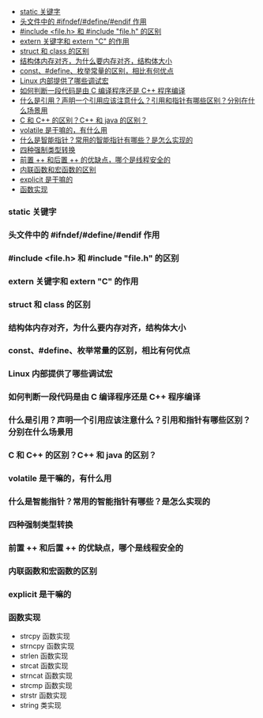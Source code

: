 * [static 关键字](#static-关键字)
* [头文件中的 #ifndef/#define/#endif 作用](#头文件中的-ifndefdefineendif-作用)
* [#include <file.h> 和 #include "file.h" 的区别](##include-<file.h>-和-#include-"file.h"-的区别)
* [extern 关键字和 extern "C" 的作用](#extern-关键字和-extern-"C"-的作用)
* [struct 和 class 的区别](#struct-和-class-的区别)
* [结构体内存对齐，为什么要内存对齐，结构体大小](#结构体内存对齐为什么要内存对齐结构体大小)
* [const、#define、枚举常量的区别，相比有何优点](#const#define枚举常量的区别相比有何优点)
* [Linux 内部提供了哪些调试宏](#linux-内部提供了哪些调试宏)
* [如何判断一段代码是由 C 编译程序还是 C++ 程序编译](#如何判断一段代码是由-c-编译程序还是-c++-程序编译)
* [什么是引用？声明一个引用应该注意什么？引用和指针有哪些区别？分别在什么场景用](#什么是引用声明一个引用应该注意什么引用和指针有哪些区别分别在什么场景用)
* [C 和 C++ 的区别？C++ 和 java 的区别？](#c-和-c++-的区别c++-和-java-的区别)
* [volatile 是干嘛的，有什么用](#volatile-是干嘛的有什么用)
* [什么是智能指针？常用的智能指针有哪些？是怎么实现的](#什么是智能指针常用的智能指针有哪些是怎么实现的)
* [四种强制类型转换](#四种强制类型转换)
* [前置 ++ 和后置 ++ 的优缺点，哪个是线程安全的](#前置-++-和后置-++-的优缺点哪个是线程安全的)
* [内联函数和宏函数的区别](#内联函数和宏函数的区别)
* [explicit 是干嘛的](#explicit-是干嘛的)
* [函数实现](#函数实现)

### static 关键字
### 头文件中的 #ifndef/#define/#endif 作用
### #include <file.h> 和 #include "file.h" 的区别
### extern 关键字和 extern "C" 的作用
### struct 和 class 的区别
### 结构体内存对齐，为什么要内存对齐，结构体大小
### const、#define、枚举常量的区别，相比有何优点
### Linux 内部提供了哪些调试宏
### 如何判断一段代码是由 C 编译程序还是 C++ 程序编译
### 什么是引用？声明一个引用应该注意什么？引用和指针有哪些区别？分别在什么场景用
### C 和 C++ 的区别？C++ 和 java 的区别？
### volatile 是干嘛的，有什么用
### 什么是智能指针？常用的智能指针有哪些？是怎么实现的
### 四种强制类型转换
### 前置 ++ 和后置 ++ 的优缺点，哪个是线程安全的
### 内联函数和宏函数的区别
### explicit 是干嘛的
### 函数实现
- strcpy 函数实现
- strncpy 函数实现
- strlen 函数实现
- strcat 函数实现
- strncat 函数实现
- strcmp 函数实现
- strstr 函数实现
- string 类实现

